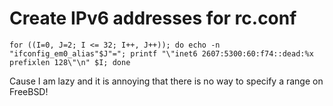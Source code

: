 # Create IPv6 addresses for rc.conf

    for ((I=0, J=2; I <= 32; I++, J++)); do echo -n "ifconfig_em0_alias"$J"="; printf "\"inet6 2607:5300:60:f74::dead:%x prefixlen 128\"\n" $I; done

Cause I am lazy and it is annoying that there is no way to specify a range on
FreeBSD!

